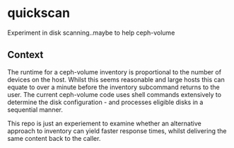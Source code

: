 # quickscan
Experiment in disk scanning..maybe to help ceph-volume

## Context
The runtime for a ceph-volume inventory is proportional to the number of devices on the host. Whilst this seems reasonable and large hosts this can equate to over a minute before the inventory subcommand returns to the user. The current ceph-volume code uses shell commands extensively to determine the disk configuration - and processes eligible disks in a sequential manner.

This repo is just an experiement to examine whether an alternative approach to inventory can yield faster response times, whilst delivering the same content back to the caller.

